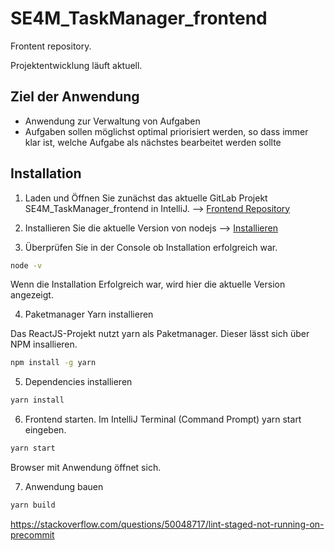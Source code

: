 # SE4M_TaskManager_frontend

Frontent repository.

Projektentwicklung läuft aktuell.

## Ziel der Anwendung

-   Anwendung zur Verwaltung von Aufgaben
-   Aufgaben sollen möglichst optimal priorisiert werden, so dass immer klar ist, welche Aufgabe als nächstes bearbeitet werden sollte

## Installation

1. Laden und Öffnen Sie zunächst das aktuelle GitLab Projekt SE4M_TaskManager_frontend in IntelliJ. --> [Frontend Repository](https://gitlab.fbe-adswen.rwu.de/SE4M_Gruppe01_Frontend/se4m_taskmanager_frontend)

2. Installieren Sie die aktuelle Version von nodejs --> [Installieren](https://nodejs.org/en/download/)

3. Überprüfen Sie in der Console ob Installation erfolgreich war.

```bash
node -v
```

Wenn die Installation Erfolgreich war, wird hier die aktuelle Version angezeigt.

4. Paketmanager Yarn installieren

Das ReactJS-Projekt nutzt yarn als Paketmanager. Dieser lässt sich über NPM insallieren.

```bash
npm install -g yarn
```

5. Dependencies installieren

```bash
yarn install
```

6. Frontend starten. Im IntelliJ Terminal (Command Prompt) yarn start eingeben.

```bash
yarn start
```

Browser mit Anwendung öffnet sich.

7. Anwendung bauen

```bash
yarn build
```

https://stackoverflow.com/questions/50048717/lint-staged-not-running-on-precommit
